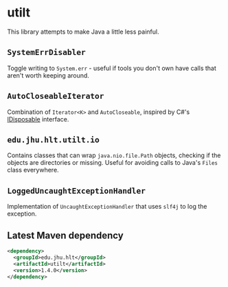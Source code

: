 # utilt
This library attempts to make Java a little less painful.

## `SystemErrDisabler`
Toggle writing to `System.err` - useful if tools you don't own
have calls that aren't worth keeping around.

## `AutoCloseableIterator`
Combination of `Iterator<K>` and `AutoCloseable`, inspired by C#'s
[IDisposable](http://msdn.microsoft.com/en-us/library/system.idisposable.aspx)
interface.

## `edu.jhu.hlt.utilt.io`
Contains classes that can wrap `java.nio.file.Path` objects, checking
if the objects are directories or missing. Useful for avoiding calls to
Java's `Files` class everywhere.

## `LoggedUncaughtExceptionHandler`
Implementation of `UncaughtExceptionHandler` that uses `slf4j` to log
the exception.

Latest Maven dependency
---
```xml
<dependency>
  <groupId>edu.jhu.hlt</groupId>
  <artifactId>utilt</artifactId>
  <version>1.4.0</version>
</dependency>
```
